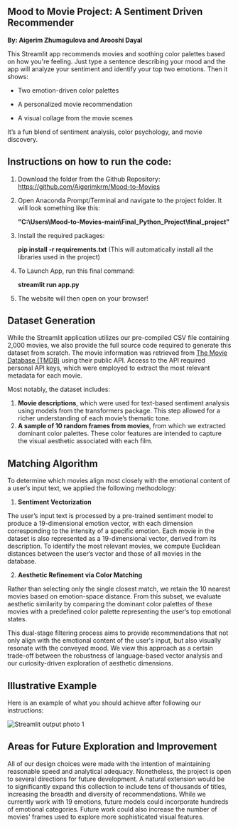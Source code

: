 ## Mood to Movie Project: A Sentiment Driven Recommender

**By: Aigerim Zhumagulova and Arooshi Dayal** 

This Streamlit app recommends movies and soothing color palettes based on how you're feeling. 
Just type a sentence describing your mood and the app will analyze your sentiment and identify your top two emotions. Then it shows:

- Two emotion-driven color palettes

- A personalized movie recommendation

- A visual collage from the movie scenes

It’s a fun blend of sentiment analysis, color psychology, and movie discovery. 

## Instructions on how to run the code: 
1) Download the folder from the Github Repository: https://github.com/Aigerimkrm/Mood-to-Movies
2) Open Anaconda Prompt/Terminal and navigate to the project folder. It will look something like this:
   
   **"C:\Users\Mood-to-Movies-main\Final_Python_Project\final_project"**

4) Install the required packages:

   **pip install -r requirements.txt**
(This will automatically install all the libraries used in the project)

7) To Launch App, run this final command:

   **streamlit run app.py**
   
9) The website will then open on your browser! 

## Dataset Generation

While the Streamlit application utilizes our pre-compiled CSV file containing 2,000 movies, we also provide the full source code required to generate this dataset from scratch. The movie information was retrieved from [The Movie Database (TMDB)](https://www.themoviedb.org/) using their public API. Access to the API required personal API keys, which were employed to extract the most relevant metadata for each movie.

Most notably, the dataset includes:
1) **Movie descriptions**, which were used for text-based sentiment analysis using models from the transformers package. This step allowed for a richer understanding of each movie’s thematic tone.
2) **A sample of 10 random frames from movies**, from which we extracted dominant color palettes. These color features are intended to capture the visual aesthetic associated with each film.

## Matching Algorithm
To determine which movies align most closely with the emotional content of a user’s input text, we applied the following methodology:
1)	**Sentiment Vectorization**

The user’s input text is processed by a pre-trained sentiment model to produce a 19-dimensional emotion vector, with each dimension corresponding to the intensity of a specific emotion. Each movie in the dataset is also represented as a 19-dimensional vector, derived from its description. To identify the most relevant movies, we compute Euclidean distances between the user’s vector and those of all movies in the database.

2)	**Aesthetic Refinement via Color Matching**

Rather than selecting only the single closest match, we retain the 10 nearest movies based on emotion-space distance. From this subset, we evaluate aesthetic similarity by comparing the dominant color palettes of these movies with a predefined color palette representing the user’s top emotional states. 


This dual-stage filtering process aims to provide recommendations that not only align with the emotional content of the user's input, but also visually resonate with the conveyed mood.
We view this approach as a certain trade-off between the robustness of language-based vector analysis and our curiosity-driven exploration of aesthetic dimensions. 

## Illustrative Example
Here is an example of what you should achieve after following our instructions:

![Streamlit output photo 1 ](https://github.com/user-attachments/assets/5c2a6658-a60f-4299-ae52-0557028afe63)

## Areas for Future Exploration and Improvement
All of our design choices were made with the intention of maintaining reasonable speed and analytical adequacy. Nonetheless, the project is open to several directions for future development. A natural extension would be to significantly expand this collection to include tens of thousands of titles, increasing the breadth and diversity of recommendations. While we currently work with 19 emotions, future models could incorporate hundreds of emotional categories. Future work could also increase the number of movies' frames used to explore more sophisticated visual features.


